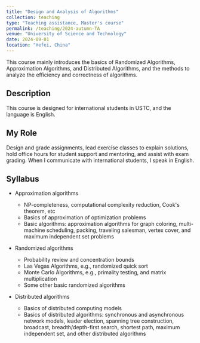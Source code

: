 ```yaml
---
title: "Design and Analysis of Algorithms"
collection: teaching
type: "Teaching assistance, Master's course"
permalink: /teaching/2024-autumn-TA
venue: "University of Science and Technology"
date: 2024-09-01
location: "Hefei, China"
---
```


This course mainly introduces the basics of Randomized Algorithms, Approximation Algorithms, and Distributed Algorithms, and the methods to analyze the efficiency and correctness of algorithms.

Description
------
This course is designed for international students in USTC, and the language is English.

My Role
------
Design and grade assignments, lead exercise classes to explain solutions, hold office hours for student support and mentoring, and assist with exam grading.
When I communicate with international students, I speak in English.

Syllabus
------

* Approximation algorithms
    * NP-completeness, computational complexity reduction, Cook's theorem, etc
    * Basics of approximation of optimization problems
    * Basic algorithms: approximation algorithms for graph coloring, multi-machine scheduling, packing, traveling salesman, vertex cover, and maximum independent set problems

* Randomized algorithms
    * Probability review and concentration bounds
    * Las Vegas Algorithms, e.g., randomized quick sort
    * Monte Carlo Algorithms, e.g., primality testing, and matrix multiplication
    * Some other basic randomized algorithms

* Distributed algorithms
    * Basics of distributed computing models
    * Basics of distributed algorithms: synchronous and asynchronous network models, leader election, spanning tree construction, broadcast, breadth/depth-first search, shortest path, maximum independent set, and other distributed algorithms